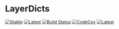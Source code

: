 # LayerDicts

[![Stable](https://img.shields.io/badge/docs-stable-blue.svg)](https://invenia.github.io/LayerDicts.jl/stable)
[![Latest](https://img.shields.io/badge/docs-latest-blue.svg)](https://invenia.github.io/LayerDicts.jl/latest)
[![Build Status](https://travis-ci.org/invenia/LayerDicts.jl.svg?branch=master)](https://travis-ci.org/invenia/LayerDicts.jl)
[![CodeCov](https://codecov.io/gh/invenia/LayerDicts.jl/branch/master/graph/badge.svg)](https://codecov.io/gh/invenia/LayerDicts.jl)
[![Latest](https://img.shields.io/badge/docs-latest-blue.svg)](https://doc.invenia.ca/invenia/LayerDicts.jl/master)
